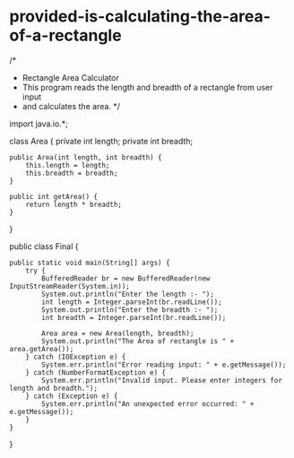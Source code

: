 # provided-is-calculating-the-area-of-a-rectangle

/*
 * Rectangle Area Calculator
 * This program reads the length and breadth of a rectangle from user input
 * and calculates the area.
 */

import java.io.*;

class Area {
    private int length;
    private int breadth;

    public Area(int length, int breadth) {
        this.length = length;
        this.breadth = breadth;
    }

    public int getArea() {
        return length * breadth;
    }
}

public class Final {

    public static void main(String[] args) {
        try {
            BufferedReader br = new BufferedReader(new InputStreamReader(System.in));
            System.out.println("Enter the length :- ");
            int length = Integer.parseInt(br.readLine());
            System.out.println("Enter the breadth :- ");
            int breadth = Integer.parseInt(br.readLine());
            
            Area area = new Area(length, breadth);
            System.out.println("The Area of rectangle is " + area.getArea());
        } catch (IOException e) {
            System.err.println("Error reading input: " + e.getMessage());
        } catch (NumberFormatException e) {
            System.err.println("Invalid input. Please enter integers for length and breadth.");
        } catch (Exception e) {
            System.err.println("An unexpected error occurred: " + e.getMessage());
        }
    }
}
